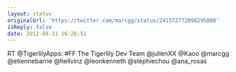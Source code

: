 ```yaml
---
layout: status
originalUrl: 'https://twitter.com/marcgg/status/241572772898295808'
isReply: false
date: 2012-08-31 16:26:51
---
```


RT @TigerlilyApps: #FF The Tigerlily Dev Team @julienXX @Kaoo @marcgg @etiennebarrie @hellvinz @leonkenneth @stephiechou @ana_rosas
